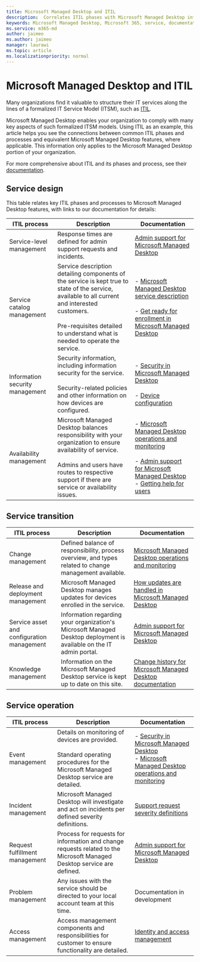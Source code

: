 ```yaml
---
title: Microsoft Managed Desktop and ITIL
description:  Correlates ITIL phases with Microsoft Managed Desktop information and articles
keywords: Microsoft Managed Desktop, Microsoft 365, service, documentation, ITISM
ms.service: m365-md
author: jaimeo
ms.author: jaimeo
manager: laurawi
ms.topic: article
ms.localizationpriority: normal
---
```


# Microsoft Managed Desktop and ITIL

Many organizations find it valuable to structure their IT services along the lines of a formalized IT Service Model (ITSM), such as [ITIL](https://www.axelos.com/best-practice-solutions/itil). 

Microsoft Managed Desktop enables your organization to comply with many key aspects of such formalized ITSM models. Using ITIL as an example, this article helps you see the connections between common ITIL phases and processes and equivalent Microsoft Managed Desktop features, where applicable. This information only applies to the Microsoft Managed Desktop portion of your organization.

For more comprehensive about ITIL and its phases and process, see their [documentation](https://www.axelos.com/best-practice-solutions/itil).


## Service design

This table relates key ITIL phases and processes to Microsoft Managed Desktop features, with links to our documentation for details:



|ITIL process |Description  |Documentation |
|---------|---------|---------|
|Service-level management     | Response times are defined for admin support requests and incidents.  |  [Admin support for Microsoft Managed Desktop](working-with-managed-desktop/admin-support.md)  |
|Service catalog management     | Service description detailing components of the service is kept true to state of the service, available to all current and interested customers.<br><br>Pre-requisites detailed to understand what is needed to operate the service.  | - [Microsoft Managed Desktop service description](service-description/index.md)<br><br>- [Get ready for enrollment in Microsoft Managed Desktop](get-ready/index.md)  |
|Information security management     | Security information, including information security for the service.<br><br> Security-related policies and other information on how devices are configured.   | - [Security in Microsoft Managed Desktop](service-description/security.md)<br><br>- [Device configuration](service-description/device-policies.md)  |
|Availability management     |  Microsoft Managed Desktop balances responsibility with your organization to ensure availability of service.<br><br>Admins and users have routes to respective support if there are service or availability issues. | - [Microsoft Managed Desktop operations and monitoring](service-description/operations-and-monitoring.md)<br><br>- [Admin support for Microsoft Managed Desktop](working-with-managed-desktop/admin-support.md)<br>- [Getting help for users](working-with-managed-desktop/end-user-support.md)  |



## Service transition


|ITIL process |Description  |Documentation |
|---------|---------|---------|
|Change management     | Defined balance of responsibility, process overview, and types related to change management available.  | [Microsoft Managed Desktop operations and monitoring](service-description/operations-and-monitoring.md#change-management) |
|Release and deployment management     |  Microsoft Managed Desktop manages updates for devices enrolled in the service.  | [How updates are handled in Microsoft Managed Desktop](service-description/updates.md)        |
|Service asset and configuration management     | Information regarding your organization's Microsoft Managed Desktop deployment is available on the IT admin portal.  | [Admin support for Microsoft Managed Desktop](working-with-managed-desktop/admin-support.md) |
|Knowledge management     | Information on the Microsoft Managed Desktop service is kept up to date on this site.   | [Change history for Microsoft Managed Desktop documentation](change-history-managed-desktop.md)        |



## Service operation


|ITIL process |Description  |Documentation  |
|---------|---------|---------|
|Event management     |  Details on monitoring of devices are provided.<br><br>Standard operating procedures for the Microsoft Managed Desktop service are detailed. |  - [Security in Microsoft Managed Desktop](service-description/security.md)<br>- [Microsoft Managed Desktop operations and monitoring](service-description/operations-and-monitoring.md)       |
|Incident management  | Microsoft Managed Desktop will investigate and act on incidents per defined severity definitions.  |  [Support request severity definitions](working-with-managed-desktop/admin-support.md#support-request-severity-definitions)       |
|Request fulfillment management     |  Process for requests for information and change requests related to the Microsoft Managed Desktop service are defined.         |[Admin support for Microsoft Managed Desktop](working-with-managed-desktop/admin-support.md)         |
|Problem management     | Any issues with the service should be directed to your local account team at this time. | Documentation in development |
|Access management     | Access management components and responsibilities for customer to ensure functionality are detailed.  | [Identity and access management](service-description/security.md#identity-and-access-management)        |
